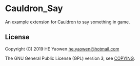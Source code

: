 # Cauldron_Say

An example extension for [Cauldron] to say something in game.

## License

Copyright (C) 2019 HE Yaowen <he.yaowen@hotmail.com>

The GNU General Public License (GPL) version 3, see [COPYING](./COPYING).

[Cauldron]: https://github.com/he-yaowen/Cauldron
